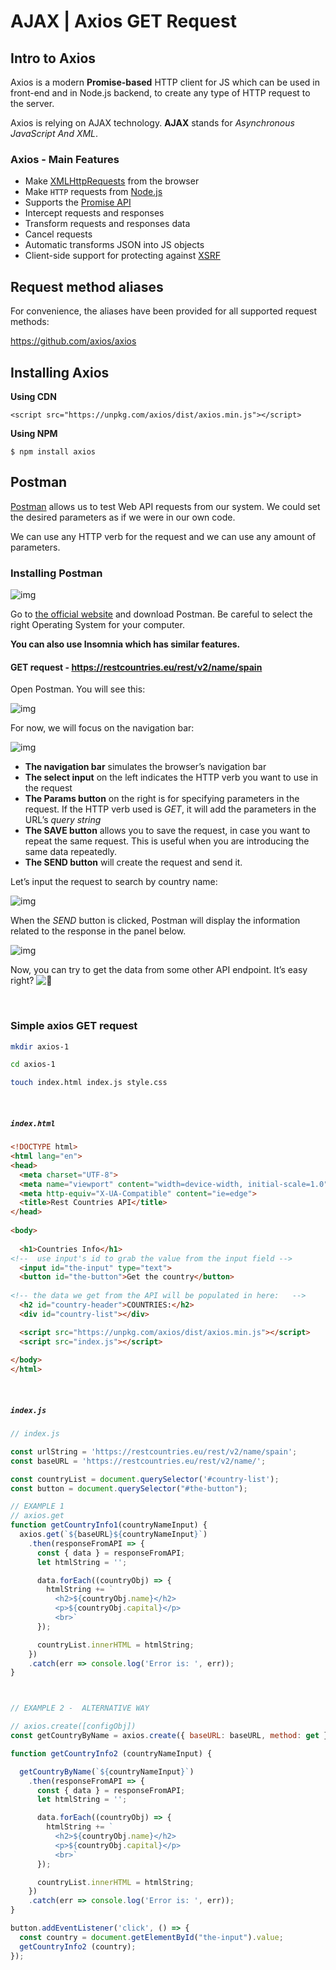 # AJAX | Axios GET Request



## Intro to Axios

Axios is a modern **Promise-based** HTTP client for JS which can be used in front-end and in Node.js backend, to create any type of HTTP request to the server.





Axios is relying on AJAX technology. **AJAX** stands for *Asynchronous JavaScript And XML*.





### Axios - Main Features

- Make [XMLHttpRequests](https://developer.mozilla.org/en-US/docs/Web/API/XMLHttpRequest) from the browser
- Make `HTTP` requests from [Node.js](https://nodejs.org/api/http.html)
- Supports the [Promise API](https://developer.mozilla.org/en-US/docs/Web/JavaScript/Reference/Global_Objects/Promise)
- Intercept requests and responses
- Transform requests and responses data
- Cancel requests
- Automatic transforms JSON into JS objects
- Client-side support for protecting against [XSRF](https://en.wikipedia.org/wiki/Cross-site_request_forgery)







## Request method aliases

For convenience, the aliases have been provided for all supported request methods:



<https://github.com/axios/axios>





## Installing Axios



**Using CDN**

```
<script src="https://unpkg.com/axios/dist/axios.min.js"></script>
```

**Using NPM**

```
$ npm install axios
```













## Postman

[Postman](https://www.getpostman.com/docs) allows us to test Web API requests from our system. We could set the desired parameters as if we were in our own code.

We can use any HTTP verb for the request and we can use any amount of parameters.



### Installing Postman

![img](https://s3-eu-west-1.amazonaws.com/ih-materials/uploads/upload_59d53910a8a94a1096fa00a5ed2003aa.png)



Go to [the official website](https://www.getpostman.com/) and download Postman. Be careful to select the right Operating System for your computer.





**You can also use Insomnia which has similar features.**











#### GET request -  https://restcountries.eu/rest/v2/name/spain

Open Postman. You will see this:

![img](https://s3-eu-west-1.amazonaws.com/ih-materials/uploads/upload_af6eb57129e0e23b8d1f19d31e869e38.png)





For now, we will focus on the navigation bar:

![img](https://s3-eu-west-1.amazonaws.com/ih-materials/uploads/upload_cddeeca69a056e7e2cf76b6200f0c8c6.png)

- **The navigation bar** simulates the browser’s navigation bar
- **The select input** on the left indicates the HTTP verb you want to use in the request
- **The Params button** on the right is for specifying parameters in the request. If the HTTP verb used is *GET*, it will add the parameters in the URL’s *query string*
- **The SAVE button** allows you to save the request, in case you want to repeat the same request. This is useful when you are introducing the same data repeatedly.
- **The SEND button** will create the request and send it.

Let’s input the request to search by country name:

![img](https://s3-eu-west-1.amazonaws.com/ih-materials/uploads/upload_bc94497caeb6d47eb571d30564519cfb.png)

When the *SEND* button is clicked, Postman will display the information related to the response in the panel below.

![img](https://s3-eu-west-1.amazonaws.com/ih-materials/uploads/upload_51323792b25e8a6a053836c3c77b45fc.png)

Now, you can try to get the data from some other API endpoint. It’s easy right? ![:100:](http://materials.ironhack.com/build/emojify.js/dist/images/basic/100.png)





<br>





### Simple axios GET request

```bash
mkdir axios-1

cd axios-1

touch index.html index.js style.css
```



<br>



##### `index.html`

```html
<!DOCTYPE html>
<html lang="en">
<head>
  <meta charset="UTF-8">
  <meta name="viewport" content="width=device-width, initial-scale=1.0">
  <meta http-equiv="X-UA-Compatible" content="ie=edge">
  <title>Rest Countries API</title>
</head>
  
<body>
  
  <h1>Countries Info</h1>
<!--  use input's id to grab the value from the input field -->
  <input id="the-input" type="text">
  <button id="the-button">Get the country</button>
    
<!-- the data we get from the API will be populated in here:   -->
  <h2 id="country-header">COUNTRIES:</h2>
  <div id="country-list"></div>

  <script src="https://unpkg.com/axios/dist/axios.min.js"></script>
  <script src="index.js"></script>
  
</body>
</html>
```



<br>



##### `index.js`

```js
// index.js

const urlString = 'https://restcountries.eu/rest/v2/name/spain';
const baseURL = 'https://restcountries.eu/rest/v2/name/';

const countryList = document.querySelector('#country-list');
const button = document.querySelector("#the-button");

// EXAMPLE 1
// axios.get
function getCountryInfo1(countryNameInput) {
  axios.get(`${baseURL}${countryNameInput}`)
    .then(responseFromAPI => {
      const { data } = responseFromAPI;
      let htmlString = '';

      data.forEach((countryObj) => {
        htmlString += `
          <h2>${countryObj.name}</h2>
          <p>${countryObj.capital}</p>
          <br>`
      });

      countryList.innerHTML = htmlString;
    })
    .catch(err => console.log('Error is: ', err));
}



// EXAMPLE 2 -  ALTERNATIVE WAY

// axios.create([configObj])
const getCountryByName = axios.create({ baseURL: baseURL, method: get });

function getCountryInfo2 (countryNameInput) {

  getCountryByName(`${countryNameInput}`)
    .then(responseFromAPI => {
      const { data } = responseFromAPI;
      let htmlString = '';

      data.forEach((countryObj) => {
        htmlString += `
          <h2>${countryObj.name}</h2>
          <p>${countryObj.capital}</p>
          <br>`
      });

      countryList.innerHTML = htmlString;
    })
    .catch(err => console.log('Error is: ', err));
}

button.addEventListener('click', () => {
  const country = document.getElementById("the-input").value;
  getCountryInfo2 (country);
});
```
